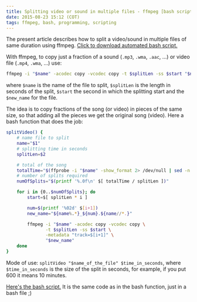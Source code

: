 ```yaml
---
title: Splitting video or sound in multiple files - ffmpeg [bash script]
date: 2015-08-23 15:12 (COT)
tags: ffmpeg, bash, programming, scripting
---
```


The present article describes how to split a video/sound in multiple files of same
duration using ffmpeg. [Click to download automated bash script.](/blog/data/splitVideo.sh)

With ffmpeg, to copy just a fraction of a sound (`.mp3`, `.wma`, `.aac`, ...) or video
file (`.mp4`, `.wma`, ...) use:

~~~ bash
ffmpeg -i "$name" -acodec copy -vcodec copy -t $splitLen -ss $start "$new_name"
~~~

where `$name` is the name of the file to split, `$splitLen` is the length in seconds of
the split, `$start` the second in which the splitting start and the `$new_name` for the
file.

The idea is to copy fractions of the song (or video) in pieces of the same size, so that
adding all the pieces we get the original song (video). Here a bash function that does the
job:

~~~ bash
splitVideo() {
    # name file to split
    name="$1"
    # splitting time in seconds
    splitLen=$2

    # total of the song
    totalTime="$(ffprobe -i "$name" -show_format 2> /dev/null | sed -n 's/duration=//p')"
    # number of splits required
    numOfSplits="$(printf '%.0f\n' $[ totalTime / splitLen ])"

    for i in {0..$numOfSplits}; do
        start=$[ splitLen * i ]

        num=$(printf '%02d' $[i+1])
        new_name="${name%.*}_${num}.${name//*.}"

        ffmpeg -i "$name" -acodec copy -vcodec copy \
               -t $splitLen -ss $start \
               -metadata "track=$[i+1]" \
               "$new_name"
    done
}
~~~

Mode of use: `splitVideo "$name_of_the_file" $time_in_seconds`, where `$time_in_seconds`
is the size of the split in seconds, for example, if you put 600 it means 10 minutes.

[Here's the bash script.](/blog/data/splitVideo.sh) It is the same code as in the bash
function, just in a bash file ;)

[//]: # ( vim:set ts=2 sw=2 tw=90 et : cc=92: )
